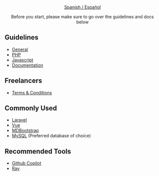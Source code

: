 <p align="center"><a href="/profile/README.es.md">Spanish / Español</a></p>

<p align="center">Before you start, please make sure to go over the guidelines and docs below</p>

## Guidelines

* [General](/guidelines/GENERAL.md)
* [PHP](/guidelines/PHP.md)
* [Javascript](/guidelines/JAVASCRIPT.md)
* [Documentation](/guidelines/DOCUMENTATION.md)

## Freelancers

* [Terms & Conditions](./freelancers/README.md)

## Commonly Used

* [Laravel](https://laravel.com/)
* [Vue](https://vuejs.org)
* [MDBootstrap](https://mdbootstrap.com)
* [MySQL](https://www.mysql.com) (Preferred database of choice)

## Recommended Tools

* [Github Copilot](https://github.com/features/copilot)
* [Ray](https://myray.app)
